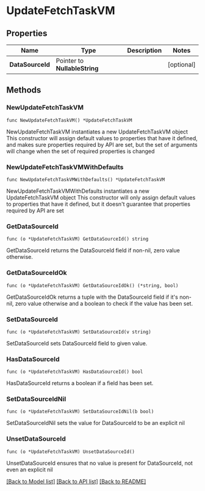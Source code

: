 # UpdateFetchTaskVM

## Properties

Name | Type | Description | Notes
------------ | ------------- | ------------- | -------------
**DataSourceId** | Pointer to **NullableString** |  | [optional] 

## Methods

### NewUpdateFetchTaskVM

`func NewUpdateFetchTaskVM() *UpdateFetchTaskVM`

NewUpdateFetchTaskVM instantiates a new UpdateFetchTaskVM object
This constructor will assign default values to properties that have it defined,
and makes sure properties required by API are set, but the set of arguments
will change when the set of required properties is changed

### NewUpdateFetchTaskVMWithDefaults

`func NewUpdateFetchTaskVMWithDefaults() *UpdateFetchTaskVM`

NewUpdateFetchTaskVMWithDefaults instantiates a new UpdateFetchTaskVM object
This constructor will only assign default values to properties that have it defined,
but it doesn't guarantee that properties required by API are set

### GetDataSourceId

`func (o *UpdateFetchTaskVM) GetDataSourceId() string`

GetDataSourceId returns the DataSourceId field if non-nil, zero value otherwise.

### GetDataSourceIdOk

`func (o *UpdateFetchTaskVM) GetDataSourceIdOk() (*string, bool)`

GetDataSourceIdOk returns a tuple with the DataSourceId field if it's non-nil, zero value otherwise
and a boolean to check if the value has been set.

### SetDataSourceId

`func (o *UpdateFetchTaskVM) SetDataSourceId(v string)`

SetDataSourceId sets DataSourceId field to given value.

### HasDataSourceId

`func (o *UpdateFetchTaskVM) HasDataSourceId() bool`

HasDataSourceId returns a boolean if a field has been set.

### SetDataSourceIdNil

`func (o *UpdateFetchTaskVM) SetDataSourceIdNil(b bool)`

 SetDataSourceIdNil sets the value for DataSourceId to be an explicit nil

### UnsetDataSourceId
`func (o *UpdateFetchTaskVM) UnsetDataSourceId()`

UnsetDataSourceId ensures that no value is present for DataSourceId, not even an explicit nil

[[Back to Model list]](../README.md#documentation-for-models) [[Back to API list]](../README.md#documentation-for-api-endpoints) [[Back to README]](../README.md)



